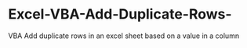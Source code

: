 # Excel-VBA-Add-Duplicate-Rows-
VBA Add duplicate rows in an excel sheet based on a value in a column
